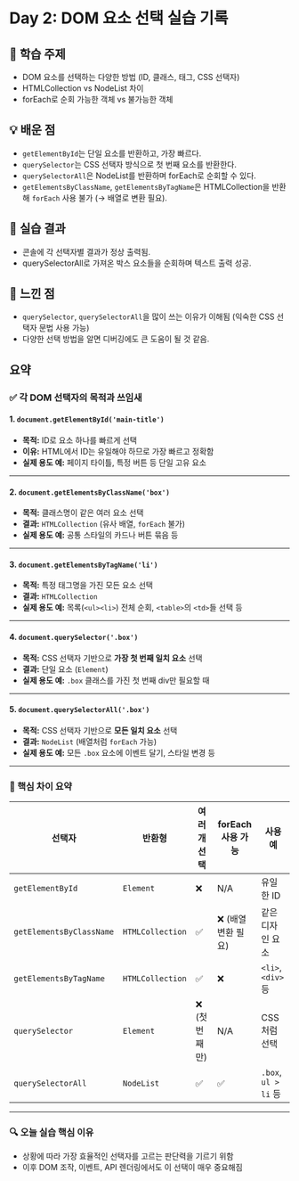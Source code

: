 # Day 2: DOM 요소 선택 실습 기록

## 📌 학습 주제
- DOM 요소를 선택하는 다양한 방법 (ID, 클래스, 태그, CSS 선택자)
- HTMLCollection vs NodeList 차이
- forEach로 순회 가능한 객체 vs 불가능한 객체

## 💡 배운 점
- `getElementById`는 단일 요소를 반환하고, 가장 빠르다.
- `querySelector`는 CSS 선택자 방식으로 첫 번째 요소를 반환한다.
- `querySelectorAll`은 NodeList를 반환하며 forEach로 순회할 수 있다.
- `getElementsByClassName`, `getElementsByTagName`은 HTMLCollection을 반환해 `forEach` 사용 불가 (→ 배열로 변환 필요).

## 🧪 실습 결과
- 콘솔에 각 선택자별 결과가 정상 출력됨.
- querySelectorAll로 가져온 박스 요소들을 순회하며 텍스트 출력 성공.

## 🤔 느낀 점
- `querySelector`, `querySelectorAll`을 많이 쓰는 이유가 이해됨 (익숙한 CSS 선택자 문법 사용 가능)
- 다양한 선택 방법을 알면 디버깅에도 큰 도움이 될 것 같음.

## 요약
### ✅ 각 DOM 선택자의 목적과 쓰임새

#### 1. `document.getElementById('main-title')`

* **목적:** ID로 요소 하나를 빠르게 선택
* **이유:** HTML에서 ID는 유일해야 하므로 가장 빠르고 정확함
* **실제 용도 예:** 페이지 타이틀, 특정 버튼 등 단일 고유 요소

---

#### 2. `document.getElementsByClassName('box')`

* **목적:** 클래스명이 같은 여러 요소 선택
* **결과:** `HTMLCollection` (유사 배열, `forEach` 불가)
* **실제 용도 예:** 공통 스타일의 카드나 버튼 묶음 등

---

#### 3. `document.getElementsByTagName('li')`

* **목적:** 특정 태그명을 가진 모든 요소 선택
* **결과:** `HTMLCollection`
* **실제 용도 예:** 목록(`<ul><li>`) 전체 순회, `<table>`의 `<td>`들 선택 등

---

#### 4. `document.querySelector('.box')`

* **목적:** CSS 선택자 기반으로 **가장 첫 번째 일치 요소** 선택
* **결과:** 단일 요소 (`Element`)
* **실제 용도 예:** `.box` 클래스를 가진 첫 번째 div만 필요할 때

---

#### 5. `document.querySelectorAll('.box')`

* **목적:** CSS 선택자 기반으로 **모든 일치 요소** 선택
* **결과:** `NodeList` (배열처럼 `forEach` 가능)
* **실제 용도 예:** 모든 `.box` 요소에 이벤트 달기, 스타일 변경 등

---

### 🧠 핵심 차이 요약

| 선택자                      | 반환형              | 여러 개 선택   | forEach 사용 가능 | 사용 예                |
| ------------------------ | ---------------- | --------- | ------------- | ------------------- |
| `getElementById`         | `Element`        | ❌         | N/A           | 유일한 ID              |
| `getElementsByClassName` | `HTMLCollection` | ✅         | ❌ (배열 변환 필요)  | 같은 디자인 요소           |
| `getElementsByTagName`   | `HTMLCollection` | ✅         | ❌             | `<li>`, `<div>` 등   |
| `querySelector`          | `Element`        | ❌ (첫 번째만) | N/A           | CSS처럼 선택            |
| `querySelectorAll`       | `NodeList`       | ✅         | ✅             | `.box`, `ul > li` 등 |

---

### 🔍 오늘 실습 핵심 이유

* 상황에 따라 가장 효율적인 선택자를 고르는 판단력을 기르기 위함
* 이후 DOM 조작, 이벤트, API 렌더링에서도 이 선택이 매우 중요해짐
